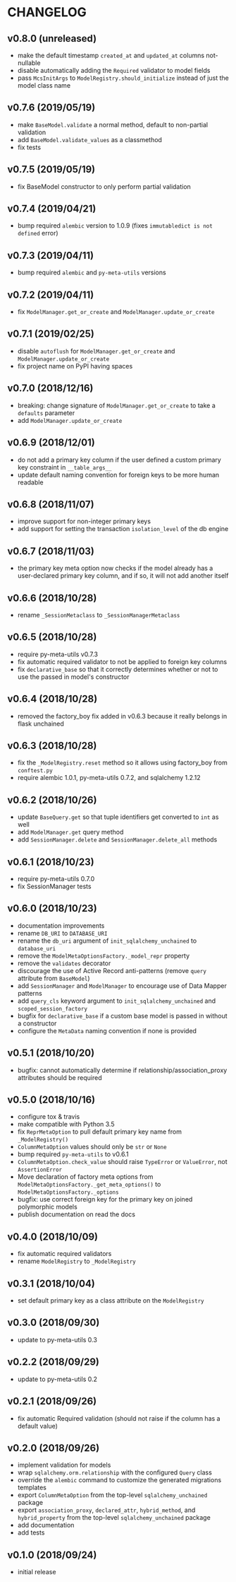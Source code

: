 # CHANGELOG

## v0.8.0 (unreleased)

- make the default timestamp `created_at` and `updated_at` columns not-nullable
- disable automatically adding the `Required` validator to model fields
- pass `McsInitArgs` to `ModelRegistry.should_initialize` instead of just the model class name

## v0.7.6 (2019/05/19)

- make `BaseModel.validate` a normal method, default to non-partial validation
- add `BaseModel.validate_values` as a classmethod
- fix tests

## v0.7.5 (2019/05/19)

- fix BaseModel constructor to only perform partial validation

## v0.7.4 (2019/04/21)

- bump required `alembic` version to 1.0.9 (fixes `immutabledict is not defined` error)

## v0.7.3 (2019/04/11)

- bump required `alembic` and `py-meta-utils` versions

## v0.7.2 (2019/04/11)

- fix `ModelManager.get_or_create` and `ModelManager.update_or_create`

## v0.7.1 (2019/02/25)

- disable `autoflush` for `ModelManager.get_or_create` and `ModelManager.update_or_create`
- fix project name on PyPI having spaces

## v0.7.0 (2018/12/16)

- breaking: change signature of `ModelManager.get_or_create` to take a `defaults` parameter
- add `ModelManager.update_or_create`

## v0.6.9 (2018/12/01)

- do not add a primary key column if the user defined a custom primary key constraint in `__table_args__`
- update default naming convention for foreign keys to be more human readable

## v0.6.8 (2018/11/07)

- improve support for non-integer primary keys
- add support for setting the transaction `isolation_level` of the db engine

## v0.6.7 (2018/11/03)

- the primary key meta option now checks if the model already has a user-declared primary key column, and if so, it will not add another itself

## v0.6.6 (2018/10/28)

- rename `_SessionMetaclass` to `_SessionManagerMetaclass`

## v0.6.5 (2018/10/28)

- require py-meta-utils v0.7.3
- fix automatic required validator to not be applied to foreign key columns
- fix `declarative_base` so that it correctly determines whether or not to use the passed in model's constructor

## v0.6.4 (2018/10/28)

- removed the factory_boy fix added in v0.6.3 because it really belongs in flask unchained

## v0.6.3 (2018/10/28)

- fix the `_ModelRegistry.reset` method so it allows using factory_boy from `conftest.py`
- require alembic 1.0.1, py-meta-utils 0.7.2, and sqlalchemy 1.2.12

## v0.6.2 (2018/10/26)

- update `BaseQuery.get` so that tuple identifiers get converted to `int` as well
- add `ModelManager.get` query method
- add `SessionManager.delete` and `SessionManager.delete_all` methods

## v0.6.1 (2018/10/23)

- require py-meta-utils 0.7.0
- fix SessionManager tests

## v0.6.0 (2018/10/23)

- documentation improvements
- rename `DB_URI` to `DATABASE_URI`
- rename the `db_uri` argument of `init_sqlalchemy_unchained` to `database_uri`
- remove the `ModelMetaOptionsFactory._model_repr` property
- remove the `validates` decorator
- discourage the use of Active Record anti-patterns (remove `query` attribute from `BaseModel`)
- add `SessionManager` and `ModelManager` to encourage use of Data Mapper patterns
- add `query_cls` keyword argument to `init_sqlalchemy_unchained` and `scoped_session_factory`
- bugfix for `declarative_base` if a custom base model is passed in without a constructor
- configure the `MetaData` naming convention if none is provided

## v0.5.1 (2018/10/20)

- bugfix: cannot automatically determine if relationship/association_proxy attributes should be required

## v0.5.0 (2018/10/16)

- configure tox & travis
- make compatible with Python 3.5
- fix `ReprMetaOption` to pull default primary key name from `_ModelRegistry()`
- `ColumnMetaOption` values should only be `str` or `None`
- bump required `py-meta-utils` to v0.6.1
- `ColumnMetaOption.check_value` should raise `TypeError` or `ValueError`, not `AssertionError`
- Move declaration of factory meta options from `ModelMetaOptionsFactory._get_meta_options()` to `ModelMetaOptionsFactory._options`
- bugfix: use correct foreign key for the primary key on joined polymorphic models
- publish documentation on read the docs

## v0.4.0 (2018/10/09)

- fix automatic required validators
- rename `ModelRegistry` to `_ModelRegistry`

## v0.3.1 (2018/10/04)

- set default primary key as a class attribute on the `ModelRegistry`

## v0.3.0 (2018/09/30)

- update to py-meta-utils 0.3

## v0.2.2 (2018/09/29)

- update to py-meta-utils 0.2

## v0.2.1 (2018/09/26)

- fix automatic Required validation (should not raise if the column has a default value)

## v0.2.0 (2018/09/26)

- implement validation for models
- wrap `sqlalchemy.orm.relationship` with the configured `Query` class
- override the `alembic` command to customize the generated migrations templates
- export `ColumnMetaOption` from the top-level `sqlalchemy_unchained` package
- export `association_proxy`, `declared_attr`, `hybrid_method`, and `hybrid_property` from the top-level `sqlalchemy_unchained` package
- add documentation
- add tests

## v0.1.0 (2018/09/24)

- initial release

